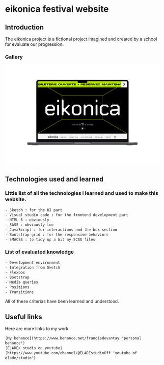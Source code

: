 # eikonica festival website

## Introduction

The eikonica project is a fictional project imagined and created by a school for evaluate our progression.

### Gallery

<img src="src/img/mockup-mac-web.png">

## Technologies used and learned

### Little list of all the technologies I learned and used to make this website.

```
- Sketch : for the UI part
- Visual studio code : for the frontend development part
- HTML 5 : obviously
- SASS : obviously too
- JavaScript : for interactions and the box section
- Bootstrap grid : for the responsive behaviors
- SMACSS : to tidy up a bit my SCSS files
```

### List of evaluated knowledge

```
- Development environment
- Integration from Sketch
- Flexbox
- Bootstrap
- Media queries
- Positions
- Transitions
```

All of these criterias have been learned and understood.

## Useful links

Here are more links to my work.

```
[My behance](https://www.behance.net/franoisdevantay "personal behance")
[ELADE/ studio on youtube](https://www.youtube.com/channel/@ELADEstudioOff "youtube of elade/studio")
```